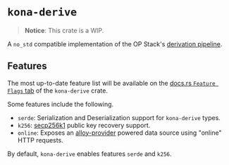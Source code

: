 # `kona-derive`

> **Notice**: This crate is a WIP.

A `no_std` compatible implementation of the OP Stack's [derivation pipeline][derive].

[derive]: (https://specs.optimism.io/protocol/derivation.html#l2-chain-derivation-specification).

## Features

The most up-to-date feature list will be available on the [docs.rs `Feature Flags` tab][ff] of the `kona-derive` crate.

Some features include the following.
- `serde`: Serialization and Deserialization support for `kona-derive` types.
- `k256`: [secp256k1][k] public key recovery support.
- `online`: Exposes an [alloy-provider][ap] powered data source using "online" HTTP requests.

By default, `kona-derive` enables features `serde` and `k256`. 

[k]: https://en.bitcoin.it/wiki/Secp256k1 
[ap]: https://docs.rs/crate/alloy-providers/latest
[ff]: https://docs.rs/crate/kona-derive/latest/features
